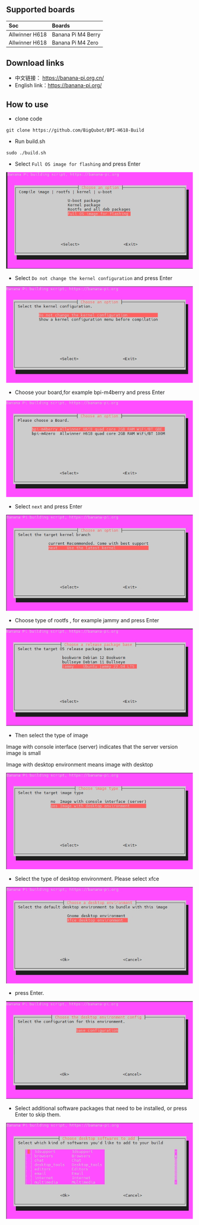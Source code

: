 ## Supported boards

Soc | Boards |
|:--|:--|
| Allwinner H618 | Banana Pi M4 Berry | 
| Allwinner H618 | Banana Pi M4 Zero |

## Download links

- 中文链接：     https://banana-pi.org.cn/
- English link：https://banana-pi.org/

## How to use

* clone code

```
git clone https://github.com/BigQubot/BPI-H618-Build
```

* Run build.sh

```
sudo ./build.sh
```

* Select ``Full OS image for flashing`` and press Enter

![compile_img_1](/images/compile_img_1.png "Magic Gardens")

* Select ``Do not change the kernel configuration`` and press Enter

![compile_img_1](/images/compile_img_2.png "Magic Gardens")

* Choose your board,for example bpi-m4berry and press Enter

![compile_img_1](/images/compile_img_3.png "Magic Gardens")

* Select ``next`` and press Enter

![compile_img_1](/images/compile_img_4.png "Magic Gardens")

* Choose type of rootfs , for example jammy and press Enter

![compile_img_1](/images/compile_img_5.png "Magic Gardens")

* Then select the type of image

Image with console interface (server) indicates that the server version image is small

Image with desktop environment means image with desktop

![compile_img_1](/images/compile_img_6.png "Magic Gardens")

* Select the type of desktop environment. Please select xfce

![compile_img_1](/images/compile_img_7.png "Magic Gardens")

* press Enter.

![compile_img_1](/images/compile_img_8.png "Magic Gardens")

* Select additional software packages that need to be installed, or press Enter to skip them.

![compile_img_1](/images/compile_img_9.png "Magic Gardens")
